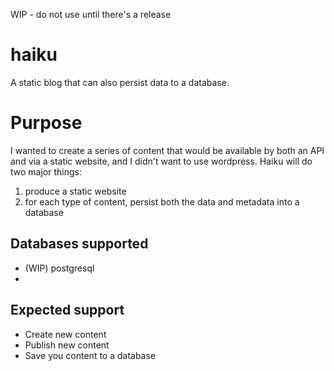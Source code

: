 WIP - do not use until there's a release

# haiku
A static blog that can also persist data to a database.

# Purpose

I wanted to create a series of content that would be available by both an API and via a static website, and I didn't want to use wordpress.  Haiku will do two major things:
1. produce a static website
2. for each type of content, persist both the data and metadata into a database

## Databases supported
* (WIP) postgresql
* 
## Expected support
- Create new content
- Publish new content
- Save you content to a database
